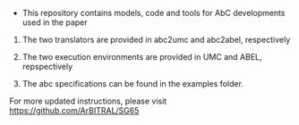 * This repository contains models, code and tools for AbC developments used in the paper

1. The two translators are provided in abc2umc and abc2abel, respectively

2. The two execution environments are provided in UMC and ABEL, repspectively

3. The abc specifications can be found in the examples folder.


For more updated instructions, please visit https://github.com/ArBITRAL/SG65
